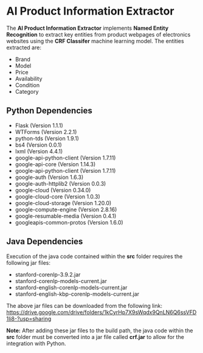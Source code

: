 # AI Product Information Extractor

The **AI Product Information Extractor** implements **Named Entity Recognition** to extract key entities from product webpages of electronics websites using the **CRF Classifer** machine learning model. The entities extracted are:

* Brand
* Model
* Price
* Availability
* Condition 
* Category

## Python Dependencies

* Flask (Version 1.1.1)
* WTForms (Version 2.2.1)
* python-tds (Version 1.9.1)
* bs4 (Version 0.0.1)
* lxml (Version 4.4.1)
* google-api-python-client (Version 1.7.11)
* google-api-core (Version 1.14.3)
* google-api-python-client (Version 1.7.11)
* google-auth (Version 1.6.3)
* google-auth-httplib2 (Version 0.0.3)
* google-cloud (Version 0.34.0)
* google-cloud-core (Version 1.0.3)
* google-cloud-storage (Version 1.20.0)
* google-compute-engine (Version 2.8.16)
* google-resumable-media (Version 0.4.1)
* googleapis-common-protos (Version 1.6.0)

## Java Dependencies

Execution of the java code contained within the **src** folder requires the following jar files:

* stanford-corenlp-3.9.2.jar
* stanford-corenlp-models-current.jar
* stanford-english-corenlp-models-current.jar
* stanford-english-kbp-corenlp-models-current.jar

The above jar files can be downloaded from the following link: https://drive.google.com/drive/folders/1kCyrHp7X9sWqdx9QnLN6Q6ssVFD1Ii8-?usp=sharing

**Note:** After adding these jar files to the build path, the java code within the **src** folder must be converted into a jar file called **crf.jar** to allow for the integration with Python. 

